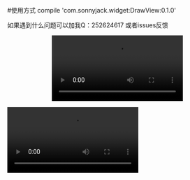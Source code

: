 #使用方式
compile 'com.sonnyjack.widget:DrawView:0.1.0'

如果遇到什么问题可以加我Q：252624617  或者issues反馈


<div align=center>
    <video src="https://github.com/linqssonny/DrawView/raw/master/device-2018-01-21-212602.mp4" />
</div>



![](https://github.com/linqssonny/DrawView/raw/master/device-2018-01-21-212602.mp4)